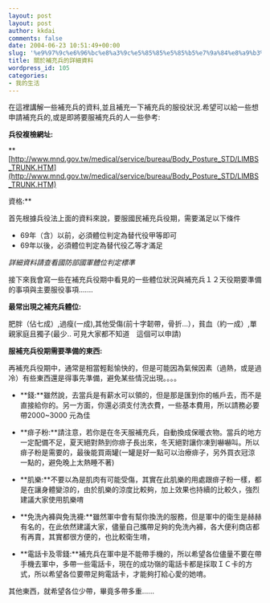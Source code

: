 ```yaml
---
layout: post
layout: post
author: kkdai
comments: false
date: 2004-06-23 10:51:49+00:00
slug: '%e9%97%9c%e6%96%bc%e8%a3%9c%e5%85%85%e5%85%b5%e7%9a%84%e8%a9%b3%e7%b4%b0%e8%b3%87%e6%96%99'
title: 關於補充兵的詳細資料
wordpress_id: 105
categories:
- 我的生活
---
```


在這裡講解一些補充兵的資料,並且補充一下補充兵的服役狀況.希望可以給一些想申請補充兵的,或是即將要服補充兵的人一些參考:  
  
  
**兵役複檢網址:**

**[http://www.mnd.gov.tw/medical/service/bureau/Body_Posture_STD/LIMBS_TRUNK.HTM](http://www.mnd.gov.tw/medical/service/bureau/Body_Posture_STD/LIMBS_TRUNK.HTM)  
  
資格:**

首先根據兵役法上面的資料來說，要服國民補充兵役期，需要滿足以下條件

  * 69年（含）以前，必須體位判定為替代役甲等即可
  * 69年以後，必須體位判定為替代役乙等才滿足

_詳細資料請查看國防部國軍體位判定標準_

接下來我會寫一些在補充兵役期中看見的一些體位狀況與補充兵１２天役期要準備的事項與主要服役事項.......


<!-- more -->
**最常出現之補充兵體位:**  

肥胖（佔七成）,過瘦(一成),其他受傷(前十字韌帶，骨折...），貧血（約一成）,單親家庭且獨子(最少.. 可見大家都不知道　這個可以申請)  
  


**服補充兵役期需要準備的東西:**  

再補充兵役期中，通常是相當輕鬆愉快的，但是可能因為氣候因素（過熱，或是過冷）有些東西還是得事先準備，避免某些情況出現。。。。  



  * **錢:**雖然說，去當兵是有薪水可以領的，但是那是匯到你的帳戶去，而不是直接給你的。另一方面，你還必須支付洗衣費，一些基本費用，所以請務必要帶2000~3000 元為佳



  * **痱子粉:**請注意，若你是在冬天服補充兵，自動換成保暖衣物。當兵的地方一定配備不足，夏天絕對熱到你痱子長出來，冬天絕對讓你凍到嚇嚇叫。所以痱子粉是需要的，最後能買兩罐(一罐是好一點可以治療痱子，另外買衣冠涼一點的，避免晚上太熱睡不著)



  * **肌樂:**不要以為是肌肉有可能受傷，其實在此肌樂的用處跟痱子粉一樣，都是在讓身體變涼的，由於肌樂的涼度比較夠，加上效果也持續的比較久，強烈建議大家使用肌樂唷




  * **免洗內褲與免洗襪:**雖然軍中會有幫你換洗的服務，但是軍中的衛生是赫赫有名的，在此依然建議大家，儘量自己攜帶足夠的免洗內褲，各大便利商店都有再賣，其實都很方便的，也比較衛生唷，




  * **電話卡及零錢:**補充兵在軍中是不能帶手機的，所以希望各位儘量不要在帶手機去軍中，多帶一些電話卡，現在的成功嶺的電話卡都是採取ＩＣ卡的方式，所以希望各位要帶足夠電話卡，才能夠打給心愛的她唷。


  

其他東西，就希望各位少帶，畢竟多帶多重......
